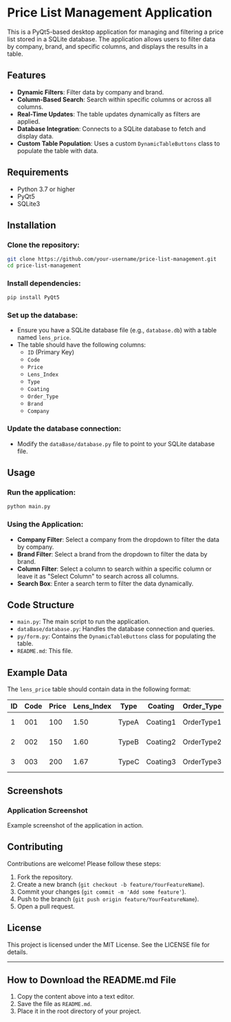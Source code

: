 
# Price List Management Application

This is a PyQt5-based desktop application for managing and filtering a price list stored in a SQLite database. The application allows users to filter data by company, brand, and specific columns, and displays the results in a table.

## Features

- **Dynamic Filters**: Filter data by company and brand.
- **Column-Based Search**: Search within specific columns or across all columns.
- **Real-Time Updates**: The table updates dynamically as filters are applied.
- **Database Integration**: Connects to a SQLite database to fetch and display data.
- **Custom Table Population**: Uses a custom `DynamicTableButtons` class to populate the table with data.

## Requirements

- Python 3.7 or higher
- PyQt5
- SQLite3

## Installation

### Clone the repository:

```bash
git clone https://github.com/your-username/price-list-management.git
cd price-list-management
```

### Install dependencies:

```bash
pip install PyQt5
```

### Set up the database:

- Ensure you have a SQLite database file (e.g., `database.db`) with a table named `lens_price`.
- The table should have the following columns:
  - `ID` (Primary Key)
  - `Code`
  - `Price`
  - `Lens_Index`
  - `Type`
  - `Coating`
  - `Order_Type`
  - `Brand`
  - `Company`

### Update the database connection:

- Modify the `dataBase/database.py` file to point to your SQLite database file.

## Usage

### Run the application:

```bash
python main.py
```

### Using the Application:

- **Company Filter**: Select a company from the dropdown to filter the data by company.
- **Brand Filter**: Select a brand from the dropdown to filter the data by brand.
- **Column Filter**: Select a column to search within a specific column or leave it as "Select Column" to search across all columns.
- **Search Box**: Enter a search term to filter the data dynamically.

## Code Structure

- `main.py`: The main script to run the application.
- `dataBase/database.py`: Handles the database connection and queries.
- `py/form.py`: Contains the `DynamicTableButtons` class for populating the table.
- `README.md`: This file.

## Example Data

The `lens_price` table should contain data in the following format:

| ID  | Code | Price | Lens_Index | Type  | Coating  | Order_Type | Brand  | Company    |
| --- | ---- | ----- | ---------- | ----- | -------- | ---------- | ------ | ---------- |
| 1   | 001  | 100   | 1.50       | TypeA | Coating1 | OrderType1 | BrandX | Company A  |
| 2   | 002  | 150   | 1.60       | TypeB | Coating2 | OrderType2 | BrandY | Company A  |
| 3   | 003  | 200   | 1.67       | TypeC | Coating3 | OrderType3 | BrandZ | Company B  |

## Screenshots

### Application Screenshot
Example screenshot of the application in action.

## Contributing

Contributions are welcome! Please follow these steps:

1. Fork the repository.
2. Create a new branch (`git checkout -b feature/YourFeatureName`).
3. Commit your changes (`git commit -m 'Add some feature'`).
4. Push to the branch (`git push origin feature/YourFeatureName`).
5. Open a pull request.

## License

This project is licensed under the MIT License. See the LICENSE file for details.

---

## How to Download the README.md File

1. Copy the content above into a text editor.
2. Save the file as `README.md`.
3. Place it in the root directory of your project.
